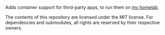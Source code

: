 Adds container support for third-party apps, to run them on [my homelab](https://github.com/pl4nty/lab-infra/).

The contents of this repository are licensed under the MIT license. For dependencies and submodules, all rights are reserved by their respective owners.
